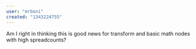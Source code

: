 ```yaml
---
user: "mrboni"
created: "1343224755"
---
```


Am I right in thinking this is good news for transform and basic math nodes with high spreadcounts?
